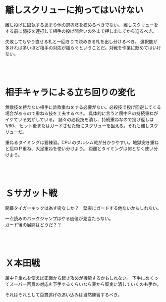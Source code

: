# 離しスクリューに拘ってはいけない

離し投げに固執するあまり他の選択肢を狭めるべきでない。
離しスクリューをする前に弱技を連打して相手の投げ間合いの外まで押し出してから迫るべき。

失敗してもやり直せる札と一回きりで決めきる札を出し分けるべき。
選択肢が多ければ多いほど相手の対応が揺らぐということだ。対戦を作業に貶めてはいけない。

　  
　  

# 相手キャラによる立ち回りの変化

無敵技を持たない相手に詐欺重ねをする必要がない。必殺技で投げ回避してくる場合があるので重ねる技を工夫するべき。
具体的に言うと屈中Ｐの持続重ねがイケている気がしている。
諸々の必殺技を潰し、持続重ねなので投げ返しは 1/60、
ヒット後またはガードさせた後にスクリューを狙える。それも離しスクリューだ。

重ねるタイミングは要練習。CPU のダルシム戦が分かりやすい。地獄突き重ねと屈中Ｐ重ね、大足重ねを使い分けよう。
距離とタイミングは何となく使い分けよう。

　  
　  

# Ｓサガット戦

開幕タイガーキックは為す術なしか？　堅実にガードする他ないかもしれない。

一点読みのバックジャンプはやる価値が見当たらない。  
ガード後の展開はどうだ？？

　  
　  

# Ｘ本田戦

屈中Ｐ重ねを使えば正面から起き攻めが機能するかもしれない。
下手にめくってスーパー百貫の対応を下手するくらいなら表から堅実に潰していくのも手か。

それはそれとして百貫逃げの追い込みは当然練習するべき。
